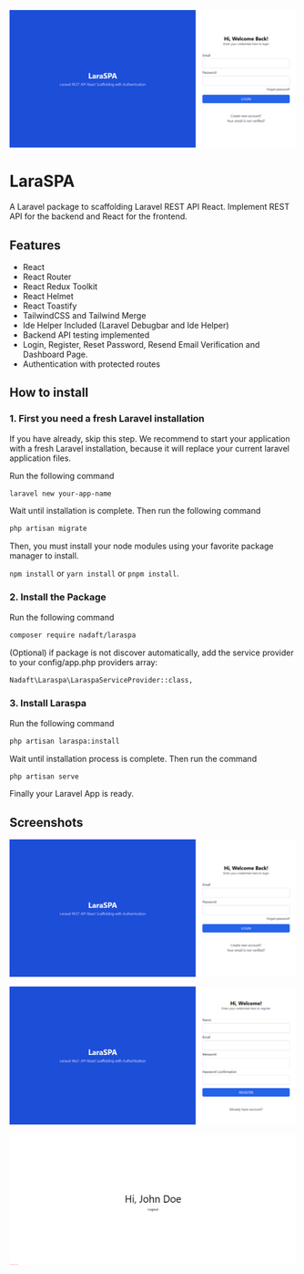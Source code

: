 ![Login Page](https://raw.githubusercontent.com/nadaft/laraspa/master/assets/login.png)

# LaraSPA

A Laravel package to scaffolding Laravel REST API React. Implement REST API for the backend and React for the frontend.

## Features

- React
- React Router
- React Redux Toolkit
- React Helmet
- React Toastify
- TailwindCSS and Tailwind Merge
- Ide Helper Included (Laravel Debugbar and Ide Helper)
- Backend API testing implemented
- Login, Register, Reset Password, Resend Email Verification and Dashboard Page.
- Authentication with protected routes

## How to install

### 1. First you need a fresh Laravel installation

If you have already, skip this step. We recommend to start your application with a fresh Laravel installation, because it will replace your current laravel application files.

Run the following command

```bash
laravel new your-app-name
```

Wait until installation is complete. Then run the following command

```bash
php artisan migrate
```

Then, you must install your node modules using your favorite package manager to install. 

`npm install` or `yarn install` or `pnpm install`. 


### 2. Install the Package

Run the following command

```bash
composer require nadaft/laraspa
```

(Optional) if package is not discover automatically, add the service provider to your config/app.php providers array:

```bash
Nadaft\Laraspa\LaraspaServiceProvider::class,
```

### 3. Install Laraspa

Run the following command

```bash
php artisan laraspa:install
```

Wait until installation process is complete. Then run the command

```bash
php artisan serve
```

Finally your Laravel App is ready.

## Screenshots

![Login Page](https://raw.githubusercontent.com/nadaft/laraspa/master/assets/login.png)

![Register Page](https://raw.githubusercontent.com/nadaft/laraspa/master/assets/register.png)

![Dashboard Page](https://raw.githubusercontent.com/nadaft/laraspa/master/assets/dashboard.png)
